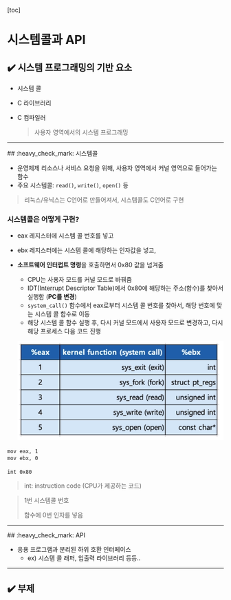 [toc]

# 시스템콜과 API

## :heavy_check_mark: 시스템 프로그래밍의 기반 요소

- 시스템 콜

- C 라이브러리

- C 컴파일러

  > 사용자 영역에서의 시스템 프로그래밍



<hr>
## :heavy_check_mark: 시스템콜

- 운영체제 리소스나 서비스 요청을 위해, 사용자 영역에서 커널 영역으로 들어가는 함수
- 주요 시스템콜: `read()`, `write()`, `open()` 등

> 리눅스/유닉스는 C언어로 만들어져서, 시스템콜도 C언어로 구현



### 시스템콜은 어떻게 구현?

- eax 레지스터에 시스템 콜 번호를 넣고

- ebx 레지스터에는 시스템 콜에 해당하는 인자값을 넣고,

- **소프트웨어 인터럽트 명령**을 호출하면서 0x80 값을 넘겨줌

  - CPU는 사용자 모드를 커널 모드로 바꿔줌
  - IDT(Interrupt Descriptor Table)에서 0x80에 해당하는 주소(함수)를 찾아서 실행함 (**PC를 변경**)
  - `system_call()` 함수에서 eax로부터 시스템 콜 번호를 찾아서, 해당 번호에 맞는 시스템 콜 함수로 이동
  - 해당 시스템 콜 함수 실행 후, 다시 커널 모드에서 사용자 모드로 변경하고, 다시 해당 프로세스 다음 코드 진행

  ![image-20210304232302450](assets/image-20210304232302450.png)

```
mov eax, 1
mov ebx, 0

int 0x80
```

> int: instruction code (CPU가 제공하는 코드)

> 1번 시스템콜 번호
>
> 함수에 0번 인자를 넣음





<hr>
## :heavy_check_mark: API

- 응용 프로그램과 분리된 하위 호환 인터페이스
  - ex) 시스템 콜 래퍼, 입출력 라이브러리 등등..







<hr>

## :heavy_check_mark: 부제


















